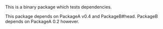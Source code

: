 This is a binary package which tests dependencies.

This package depends on PackageA v0.4 and PackageB#head. PackageB depends on
PackageA 0.2 however.